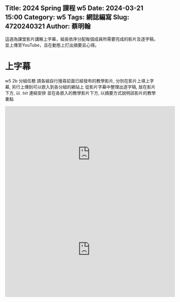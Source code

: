 Title: 2024 Spring 課程 w5
Date: 2024-03-21 15:00
Category: w5
Tags: 網誌編寫
Slug: 4720240321
Author: 蔡明翰
---
這週為課堂影片講解上字幕，組長依序分配每個成員所需要完成的影片及逐字稿，並上傳至YouTube，且在動態上打出摘要且心得。

<!-- PELICAN_END_SUMMARY -->

# 上字幕
w5 2b 分組任務
請各組自行搜尋前面已經發布的教學影片, 分別在影片上填上字幕, 另行上傳到可以嵌入到各分組的網站上
從影片字幕中整理出逐字稿, 放在影片下方, 以 .txt 連結安排
並在各嵌入的教學影片下方, 以摘要方式說明該影片的教學重點
<iframe width="560" height="315" src="https://www.youtube.com/embed/S-5QAeogShM?si=k885q4WrW7YuSly_" title="YouTube video player" frameborder="0" allow="accelerometer; autoplay; clipboard-write; encrypted-media; gyroscope; picture-in-picture; web-share" referrerpolicy="strict-origin-when-cross-origin" allowfullscreen></iframe>


<iframe width="560" height="315" src="https://www.youtube.com/embed/v9EAEM2n8XA?si=GYusCQ4ZP2ZNdsqZ" title="YouTube video player" frameborder="0" allow="accelerometer; autoplay; clipboard-write; encrypted-media; gyroscope; picture-in-picture; web-share" referrerpolicy="strict-origin-when-cross-origin" allowfullscreen></iframe>